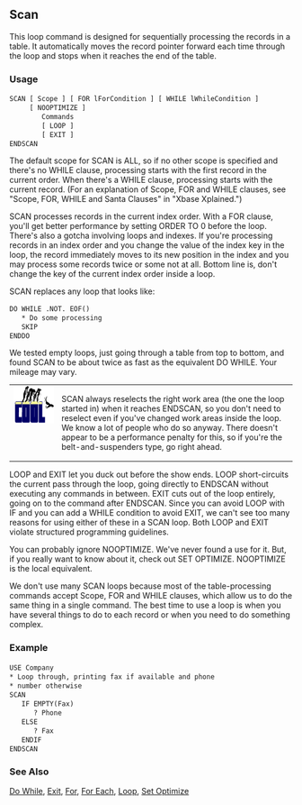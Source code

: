 ## Scan

This loop command is designed for sequentially processing the records in a table. It automatically moves the record pointer forward each time through the loop and stops when it reaches the end of the table.

### Usage

```foxpro
SCAN [ Scope ] [ FOR lForCondition ] [ WHILE lWhileCondition ]
     [ NOOPTIMIZE ]
        Commands
        [ LOOP ]
        [ EXIT ]
ENDSCAN
```

The default scope for SCAN is ALL, so if no other scope is specified and there's no WHILE clause, processing starts with the first record in the current order. When there's a WHILE clause, processing starts with the current record. (For an explanation of Scope, FOR and WHILE clauses, see "Scope, FOR, WHILE and Santa Clauses" in "Xbase Xplained.")

SCAN processes records in the current index order. With a FOR clause, you'll get better performance by setting ORDER TO 0 before the loop. There's also a gotcha involving loops and indexes. If you're processing records in an index order and you change the value of the index key in the loop, the record immediately moves to its new position in the index and you may process some records twice or some not at all. Bottom line is, don't change the key of the current index order inside a loop.

SCAN replaces any loop that looks like:

```foxpro
DO WHILE .NOT. EOF()
   * Do some processing
   SKIP
ENDDO
```
We tested empty loops, just going through a table from top to bottom, and found SCAN to be about twice as fast as the equivalent DO WHILE. Your mileage may vary.

<table border=0 cellspacing=0 cellpadding=0 width=100%>
<tr>
  <td width=17% valign=top>
<img width=114 height=66 src="cool.gif"></p>
  </td>
  <td width=83%>
  <p>SCAN always reselects the right work area (the one the loop started in) when it reaches ENDSCAN, so you don't need to reselect even if you've changed work areas inside the loop. We know a lot of people who do so anyway. There doesn't appear to be a performance penalty for this, so if you're the belt-and-suspenders type, go right ahead.</p>
  </td>
 </tr>
</table>

LOOP and EXIT let you duck out before the show ends. LOOP short-circuits the current pass through the loop, going directly to ENDSCAN without executing any commands in between. EXIT cuts out of the loop entirely, going on to the command after ENDSCAN. Since you can avoid LOOP with IF and you can add a WHILE condition to avoid EXIT, we can't see too many reasons for using either of these in a SCAN loop. Both LOOP and EXIT violate structured programming guidelines.

You can probably ignore NOOPTIMIZE. We've never found a use for it. But, if you really want to know about it, check out SET OPTIMIZE. NOOPTIMIZE is the local equivalent.

We don't use many SCAN loops because most of the table-processing commands accept Scope, FOR and WHILE clauses, which allow us to do the same thing in a single command. The best time to use a loop is when you have several things to do to each record or when you need to do something complex.

### Example

```foxpro
USE Company
* Loop through, printing fax if available and phone
* number otherwise
SCAN
   IF EMPTY(Fax)
      ? Phone
   ELSE
      ? Fax
   ENDIF
ENDSCAN
```
### See Also

[Do While](s4g252.md), [Exit](s4g253.md), [For](s4g254.md), [For Each](s4g688.md), [Loop](s4g298.md), [Set Optimize](s4g095.md)